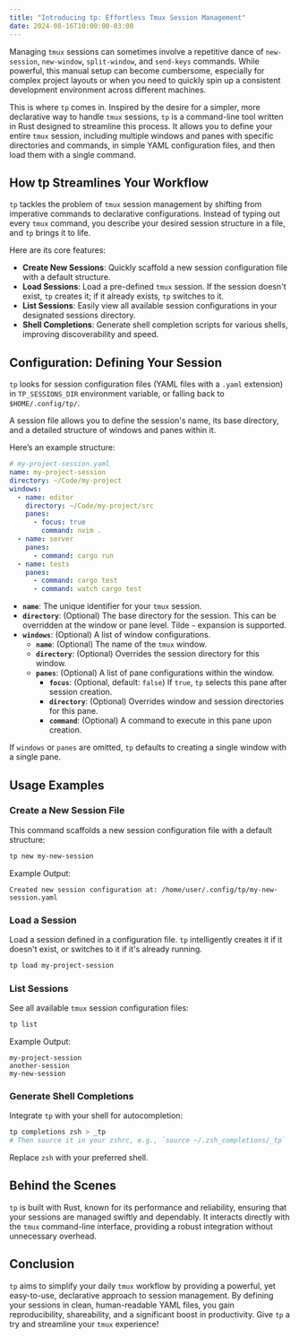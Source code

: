 ```yaml
---
title: "Introducing tp: Effortless Tmux Session Management"
date: 2024-08-16T10:00:00-03:00
---
```


Managing `tmux` sessions can sometimes involve a repetitive dance of
`new-session`, `new-window`, `split-window`, and `send-keys` commands. While
powerful, this manual setup can become cumbersome, especially for complex
project layouts or when you need to quickly spin up a consistent development
environment across different machines.

This is where `tp` comes in. Inspired by the desire for a simpler, more
declarative way to handle `tmux` sessions, `tp` is a command-line tool written
in Rust designed to streamline this process. It allows you to define your
entire `tmux` session, including multiple windows and panes with specific
directories and commands, in simple YAML configuration files, and then load
them with a single command.

## How tp Streamlines Your Workflow

`tp` tackles the problem of `tmux` session management by shifting from
imperative commands to declarative configurations. Instead of typing out every
`tmux` command, you describe your desired session structure in a file, and `tp`
brings it to life.

Here are its core features:

*   **Create New Sessions**: Quickly scaffold a new session configuration file
    with a default structure.
*   **Load Sessions**: Load a pre-defined `tmux` session. If the session
    doesn't exist, `tp` creates it; if it already exists, `tp` switches to it.
*   **List Sessions**: Easily view all available session configurations in your
    designated sessions directory.
*   **Shell Completions**: Generate shell completion scripts for various
    shells, improving discoverability and speed.

## Configuration: Defining Your Session

`tp` looks for session configuration files (YAML files with a `.yaml`
extension) in `TP_SESSIONS_DIR` environment variable, or falling back to
`$HOME/.config/tp/`.

A session file allows you to define the session's name, its base directory, and
a detailed structure of windows and panes within it.

Here’s an example structure:

```yaml
# my-project-session.yaml
name: my-project-session
directory: ~/Code/my-project
windows:
  - name: editor
    directory: ~/Code/my-project/src
    panes:
      - focus: true
        command: nvim .
  - name: server
    panes:
      - command: cargo run
  - name: tests
    panes:
      - command: cargo test
      - command: watch cargo test
```

*   **`name`**: The unique identifier for your `tmux` session.
*   **`directory`**: (Optional) The base directory for the session. This can be
    overridden at the window or pane level. Tilde `~` expansion is supported.
*   **`windows`**: (Optional) A list of window configurations.
    *   **`name`**: (Optional) The name of the `tmux` window.
    *   **`directory`**: (Optional) Overrides the session directory for this window.
    *   **`panes`**: (Optional) A list of pane configurations within the window.
        *   **`focus`**: (Optional, default: `false`) If `true`, `tp` selects
            this pane after session creation.
        *   **`directory`**: (Optional) Overrides window and session
            directories for this pane.
        *   **`command`**: (Optional) A command to execute in this pane upon
            creation.

If `windows` or `panes` are omitted, `tp` defaults to creating a single window
with a single pane.

## Usage Examples

### Create a New Session File

This command scaffolds a new session configuration file with a default
structure:

```bash
tp new my-new-session
```

Example Output:
```
Created new session configuration at: /home/user/.config/tp/my-new-session.yaml
```

### Load a Session

Load a session defined in a configuration file. `tp` intelligently creates it
if it doesn't exist, or switches to it if it's already running.

```bash
tp load my-project-session
```

### List Sessions

See all available `tmux` session configuration files:

```bash
tp list
```

Example Output:
```
my-project-session
another-session
my-new-session
```

### Generate Shell Completions

Integrate `tp` with your shell for autocompletion:

```bash
tp completions zsh > _tp
# Then source it in your zshrc, e.g., `source ~/.zsh_completions/_tp`
```

Replace `zsh` with your preferred shell.

## Behind the Scenes

`tp` is built with Rust, known for its performance and reliability, ensuring
that your sessions are managed swiftly and dependably. It interacts directly
with the `tmux` command-line interface, providing a robust integration without
unnecessary overhead.

## Conclusion

`tp` aims to simplify your daily `tmux` workflow by providing a powerful, yet
easy-to-use, declarative approach to session management. By defining your
sessions in clean, human-readable YAML files, you gain reproducibility,
shareability, and a significant boost in productivity. Give `tp` a try and
streamline your `tmux` experience!
